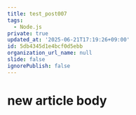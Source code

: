 ```yaml
---
title: test_post007
tags:
  - Node.js
private: true
updated_at: '2025-06-21T17:19:26+09:00'
id: 5db4345d1e4bcf0d5ebb
organization_url_name: null
slide: false
ignorePublish: false
---
```

# new article body
